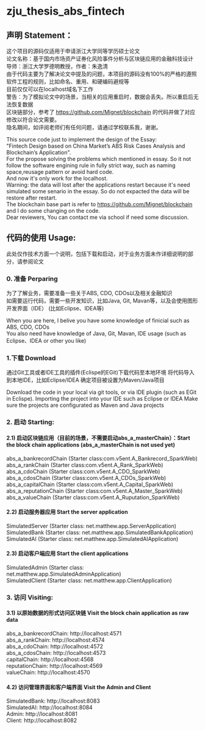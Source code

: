 # zju_thesis_abs_fintech

## 声明 Statement：

这个项目的源码仅适用于申请浙江大学同等学历硕士论文    
论文名称：基于国内市场资产证券化风险事件分析与区块链应用的金融科技设计      
导师：浙江大学罗德明教授，作者：朱逸清  
由于代码主要为了解决论文中提及的问题，本项目的源码没有100%的严格的遵照软件工程的规则，比如命名、重用、和硬编码避规等  
目前仅仅可以在localhost域名下工作  
警告：为了模拟论文中的场景，当相关的应用重启时，数据会丢失。所以重启后无法恢复数据     
区块链部分，参考了 https://github.com/Mignet/blockchain 的代码并做了对应修改以符合论文需要。  
隐名期间，如评阅老师们有任何问题，请通过学校联系我，谢谢。

This source code just to implement the design of the Essay:   
"Fintech Design based on China Market’s ABS Risk Cases Analysis and Blockchain’s Application".     
For the propose solving the problems which mentioned in essay. So it not follow the software engining rule in fully strict way, such as naming space,reusage pattern or avoid hard code.  
And now it's only work for the localhost.   
Warning: the data will lost after the applications restart because it's need simulated some senario in the essay. So do not expacted the data will be restore after restart.   
The blockchain base part is refer to https://github.com/Mignet/blockchain and I do some changing on the code.  
Dear reviewers, You can contact me via school if need some discussion.    

## 代码的使用 Usage:

此处仅作技术方面一个说明，包括下载和启动，对于业务方面未作详细说明的部分，请参阅论文

### 0. 准备 Perparing
为了了解业务，需要准备一些关于ABS, CDO, CDOs以及相关金融知识   
如需要运行代码，需要一些开发知识，比如Java, Git, Mavan等，以及会使用图形开发界面（IDE） (比如Eclipse、IDEA等)  

When you are here, I belive you have some knowledge of finicial such as ABS, CDO, CDOs  
You also need have knowledge of Java, Git, Mavan, IDE usage (such as Eclipse、IDEA or other you like)  

### 1.下载 Download
通过Git工具或者IDE工具的插件(Eclispe的EGit)下载代码至本地环境
将代码导入到本地IDE，比如Eclipse/IDEA
确定项目被设置为Maven/Java项目

Download the code in your local via git tools, or via IDE plugin (such as EGit in Eclispe). 
Importing the project into your IDE such as Eclipse or IDEA
Make sure the projects are configurated as Maven and Java projects

### 2. 启动 Starting:
#### 2.1) 启动区块链应用（目前的场景，不需要启动abs_a_masterChain）：Start the block chain applications (abs_a_masterChain is not used yet)
abs_a_bankrecordChain (Starter class:com.v5ent.A_Bankrecord_SparkWeb)   
abs_a_rankChain (Starter class:com.v5ent.A_Rank_SparkWeb)   
abs_a_cdoChain (Starter class:com.v5ent.A_CDO_SparkWeb)   
abs_a_cdosChain (Starter class:com.v5ent.A_CDOs_SparkWeb)   
abs_a_capitalChain (Starter class:com.v5ent.A_Capital_SparkWeb)  
abs_a_reputationChain (Starter class:com.v5ent.A_Master_SparkWeb)  
abs_a_valueChain (Starter class:com.v5ent.A_Ruputation_SparkWeb)  

#### 2.2) 启动服务器应用 Start the server application
SimulatedServer (Starter class: net.matthew.app.ServerApplication)    
SimulatedBank (Starter class: net.matthew.app.SimulatedBankApplication)    
SimulatedAI (Starter class: net.matthew.app.SimulatedAIApplication)  

#### 2.3) 启动客户端应用 Start the client applications
SimulatedAdmin (Starter class: net.matthew.app.SimulatedAdminApplication)    
SimulatedClient (Starter class: net.matthew.app.ClientApplication)  

### 3. 访问 Visiting:
#### 3.1) 以原始数据的形式访问区块链 Visit the block chain application as raw data
abs_a_bankrecordChain: http://localhost:4571  
abs_a_rankChain: http://localhost:4574  
abs_a_cdoChain: http://localhost:4572  
abs_a_cdosChain: http://localhost:4573   
capitalChain: http://localhost:4568    
reputationChain: http://localhost:4569    
valueChain: http://localhost:4570  

#### 4.2) 访问管理界面和客户端界面 Visit the Admin and Client
SimulatedBank: http://localhost:8083    
SimulatedAI: http://localhost:8084   
Admin: http://localhost:8081    
Client: http://localhost:8082    
